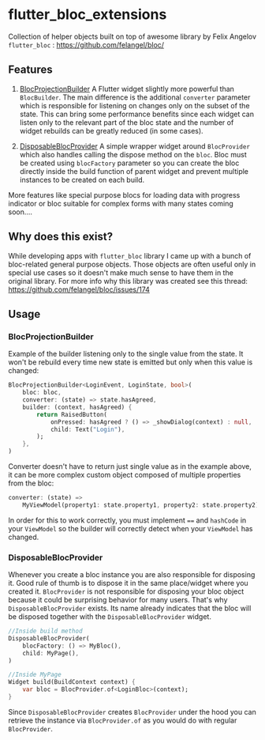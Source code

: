 # flutter_bloc_extensions

Collection of helper objects built on top of awesome library by Felix Angelov `flutter_bloc` : https://github.com/felangel/bloc/

## Features
1. [BlocProjectionBuilder](#blocProjectionBuilder)
A Flutter widget slightly more powerful than `BlocBuilder`. The main difference is the additional `converter` parameter which is responsible for listening on changes only on the subset of the state. This can bring some performance benefits since each widget can listen only to the relevant part of the bloc state and the number of widget rebuilds can be greatly reduced (in some cases). 

2. [DisposableBlocProvider](#disposableBlocProvider)
A simple wrapper widget around `BlocProvider` which also handles calling the dispose method on the `bloc`. Bloc must be created using `blocFactory` parameter so you can create the bloc directly inside the build function of parent widget and prevent multiple instances to be created on each build.

More features like special purpose blocs for loading data with progress indicator or bloc suitable for complex forms with many states coming soon....

## Why does this exist?
While developing apps with `flutter_bloc` library I came up with a bunch of bloc-related general purpose objects. Those objects are often useful only in special use cases so it doesn't make much sense to have them in the original library. For more info why this library was created see this thread: https://github.com/felangel/bloc/issues/174

## Usage

### BlocProjectionBuilder
Example of the builder listening only to the single value from the state. It won't be rebuild every time new state is emitted but only when this value is changed:
```dart
BlocProjectionBuilder<LoginEvent, LoginState, bool>(
    bloc: bloc,
    converter: (state) => state.hasAgreed,
    builder: (context, hasAgreed) {
        return RaisedButton(
            onPressed: hasAgreed ? () => _showDialog(context) : null,
            child: Text("Login"),
        );
    },
)
```
Converter doesn't have to return just single value as in the example above, it can be more complex custom object composed of multiple properties from the bloc:
```dart
converter: (state) => 
    MyViewModel(property1: state.property1, property2: state.property2),
```
In order for this to work correctly, you must implement `==` and `hashCode` in your `ViewModel` so the builder will correctly detect when your `ViewModel` has changed.

### DisposableBlocProvider
Whenever you create a bloc instance you are also responsible for disposing it. Good rule of thumb is to dispose it in the same place/widget where you created it. `BlocProvider` is not responsible for disposing your bloc object because it could be surprising behavior for many users. That's why `DisposableBlocProvider` exists. Its name already indicates that the bloc will be disposed together with the `DisposableBlocProvider` widget.

```dart
//Inside build method
DisposableBlocProvider(
    blocFactory: () => MyBloc(),
    child: MyPage(),
)

//Inside MyPage
Widget build(BuildContext context) {
    var bloc = BlocProvider.of<LoginBloc>(context); 
}
```
Since `DisposableBlocProvider` creates `BlocProvider` under the hood you can retrieve the instance via `BlocProvider.of` as you would do with regular `BlocProvider`.

